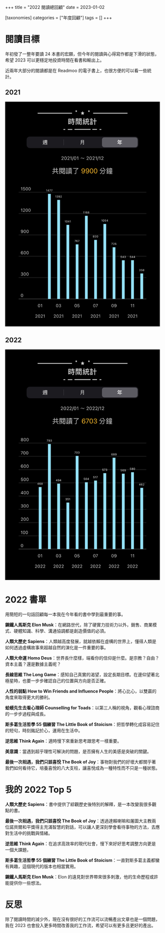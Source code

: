 +++
title = "2022 閱讀總回顧"
date = 2023-01-02

[taxonomies]
categories = ["年度回顧"]
tags = []
+++

# 閱讀目標

年初發了一整年要讀 24 本書的宏願，但今年的閱讀與心得寫作都是下滑的狀態，希望 2023 可以更穩定地投資時間在看書和輸出上。

近兩年大部分的閱讀都是在 Readmoo 的電子書上，也很方便的可以看一些統計。

<!-- more -->

## 2021

![](2021-reading-time.webp)

## 2022

![](2022-reading-time.webp)

# 2022 書單

用簡短的一句話回顧每一本我在今年看的書中學到最重要的事。

**鋼鐵人馬斯克 Elon Musk**：在網路世代，除了硬實力技術力以外，銷售、商業模式、硬體知識、科學、溝通協調都是創造價值的必須。

**人類大歷史 Sapiens**：人類越高度發展，就越依賴在虛構的世界上，懂得人類是如何透過虛構故事來超越自然的演化是一件重要的事。

**人類大命運 Homo Deus**：世界長什麼樣，端看你的信仰是什麼。是宗教？自由？資本主義？還是數據主義呢？

**長線思維 The Long Game**：感知自己真實的渴望，設定長期目標。在邊仰望著北極星時，也要一步步確認自己的位置與方向是否正確。

**人性的弱點 How to Win Friends and Influence People**：將心比心，以雙贏的角度來取得更大的勝利。

**蛤蟆先生去看心理師 Counselling for Toads**：以第三人稱的視角，觀看心理諮商的一步步過程與成長。

**斯多葛生活哲學 55 個練習 The Little Book of Stoicism**：把哲學轉化成容易記住的短句，時刻銘記於心，運用在生活中。

**逆思維 Think Again**：適時慢下來重新思考跟思考一樣重要。

**美意識**：當遇到超乎理性可解決的問題，是否擁有人生的美感是突破的關鍵。

**最後一次相遇，我們只談喜悅 The Book of Joy**：事物對我們的好壞大都關乎著我們如何看待它，培養喜悅的八大支柱，讓喜悅成為一種特性而不只是一種狀態。

# 我的 2022 Top 5

**人類大歷史 Sapiens**：書中提供了綜觀歷史後特別的解釋，是一本改變我很多觀點的書。

**最後一次相遇，我們只談喜悅 The Book of Joy**：透過達賴喇嘛和屠圖大主教兩位諾貝爾和平獎得主充滿智慧的對話，可以讓人更深刻學會看待事物的方法，去應對生活中的挑戰與情緒。

**逆思維 Think Again**：在追求高效率的現代社會，慢下來好好思考調整方向更是一個大課題，

**斯多葛生活哲學 55 個練習 The Little Book of Stoicism**：一直對斯多葛主義都蠻有興趣，這個現代的版本也相當實用。

**鋼鐵人馬斯克 Elon Musk**：Elon 的遠見對世界帶來很多刺激，他的生命歷程或許能提供你一些想法。

# 反思

除了閱讀時間的減少外，現在沒有很好的工作流可以流暢產出文章也是一個問題，我在 2023 也會投入更多時間改善我的工作流，希望可以有更多且更好的產出。
